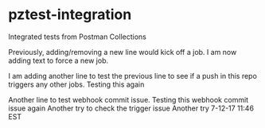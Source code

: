 # pztest-integration
Integrated tests from Postman Collections

Previously, adding/removing a new line would kick off a job.  I am now adding text to force a new job.


I am adding another line to test the previous line to see if a push in this repo triggers any other jobs. 
Testing this again

Another line to test webhook commit issue.
Testing this webhook commit issue again
Another try to check the trigger issue
Another try
7-12-17 11:46 EST

